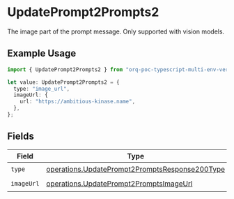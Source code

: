 # UpdatePrompt2Prompts2

The image part of the prompt message. Only supported with vision models.

## Example Usage

```typescript
import { UpdatePrompt2Prompts2 } from "orq-poc-typescript-multi-env-version/models/operations";

let value: UpdatePrompt2Prompts2 = {
  type: "image_url",
  imageUrl: {
    url: "https://ambitious-kinase.name",
  },
};
```

## Fields

| Field                                                                                                            | Type                                                                                                             | Required                                                                                                         | Description                                                                                                      |
| ---------------------------------------------------------------------------------------------------------------- | ---------------------------------------------------------------------------------------------------------------- | ---------------------------------------------------------------------------------------------------------------- | ---------------------------------------------------------------------------------------------------------------- |
| `type`                                                                                                           | [operations.UpdatePrompt2PromptsResponse200Type](../../models/operations/updateprompt2promptsresponse200type.md) | :heavy_check_mark:                                                                                               | N/A                                                                                                              |
| `imageUrl`                                                                                                       | [operations.UpdatePrompt2PromptsImageUrl](../../models/operations/updateprompt2promptsimageurl.md)               | :heavy_check_mark:                                                                                               | N/A                                                                                                              |